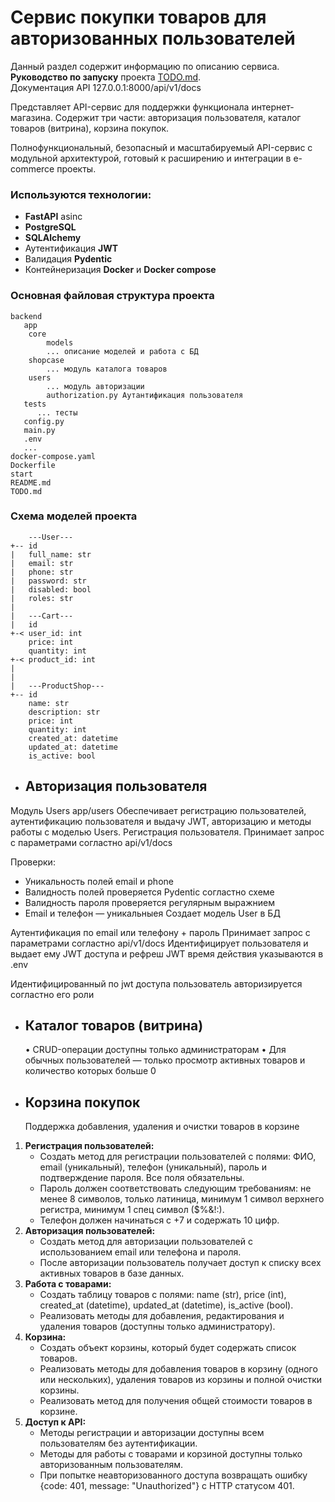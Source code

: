 # Сервис покупки товаров для авторизованных пользователей
Данный раздел содержит информацию по описанию сервиса.\
**Руководство по запуску** проекта  [TODO.md](./TODO.md).\
Документация API 127.0.0.1:8000/api/v1/docs

Представляет API-сервис для поддержки функционала интернет-магазина. 
Содержит три части: 
авторизация пользователя, каталог товаров (витрина), корзина покупок.

Полнофункциональный, безопасный и масштабируемый API-сервис с модульной архитектурой, готовый к расширению и интеграции в e-commerce проекты.

### Используются технологии:

- **FastAPI** asinc
- **PostgreSQL**
- **SQLAlchemy**
- Аутентификация **JWT**
- Валидация **Pydentic**
- Контейнеризация **Docker** и **Docker compose**

### Основная файловая структура проекта
```
backend
   app
	core
	    models
		... описание моделей и работа с БД
	shopcase
		... модуль каталога товаров
	users
		... модуль авторизации
		authorization.py Аутантификация пользователя
   tests
      ... тесты
   config.py
   main.py
   .env
   ...
docker-compose.yaml
Dockerfile
start
README.md
TODO.md
```

### Схема моделей проекта
```
    ---User---
+-- id
|   full_name: str
|   email: str
|   phone: str
|   password: str
|   disabled: bool
|   roles: str
|
|   ---Cart---
|   id
+-< user_id: int
    price: int
    quantity: int
+-< product_id: int
|  
|
|   ---ProductShop---
+-- id
    name: str
    description: str
    price: int
    quantity: int
    created_at: datetime
    updated_at: datetime
    is_active: bool
```


- ## Авторизация пользователя
Модуль Users app/users
Обеспечивает регистрацию пользователей, аутентификацию пользователя и выдачу JWT, авторизацию и методы работы с моделью Users.
Регистрация пользователя. 
Принимает запрос с параметрами согластно api/v1/docs

Проверки:
- Уникальность полей email и phone
- Валидность полей проверяется Pydentic согластно схеме
- Валидность пароля проверяется регулярным выражнием
- Email и телефон — уникальныея
Создает модель User в БД


Аутентификация по email или телефону + пароль
Принимает запрос с параметрами согластно api/v1/docs
Идентифицирует пользователя и выдает ему
JWT доступа и рефреш JWT
время действия указываются в .env

Идентифицированный по jwt доступа пользователь 
авторизируется согластно его роли



- ## Каталог товаров (витрина)
    • CRUD-операции доступны только администраторам
    • Для обычных пользователей — только просмотр активных товаров 
    и количество которых больше 0

- ## Корзина покупок
    Поддержка добавления, удаления и очистки товаров в корзине


1. **Регистрация пользователей:** 
   - Создать метод для регистрации пользователей с полями: ФИО, email (уникальный), телефон (уникальный), пароль и подтверждение пароля. Все поля обязательны.
   - Пароль должен соответствовать следующим требованиям: не менее 8 символов, только латиница, минимум 1 символ верхнего регистра, минимум 1 спец символ ($%&!:).
   - Телефон должен начинаться с +7 и содержать 10 цифр.
2. **Авторизация пользователей:** 
   - Создать метод для авторизации пользователей с использованием email или телефона и пароля.
   - После авторизации пользователь получает доступ к списку всех активных товаров в базе данных.
3. **Работа с товарами:** 
   - Создать таблицу товаров с полями: name (str), price (int), created_at (datetime), updated_at (datetime), is_active (bool).
   - Реализовать методы для добавления, редактирования и удаления товаров (доступны только администратору).
4. **Корзина:** 
   - Создать объект корзины, который будет содержать список товаров.
   - Реализовать методы для добавления товаров в корзину (одного или нескольких), удаления товаров из корзины и полной очистки корзины.
   - Реализовать метод для получения общей стоимости товаров в корзине.
5. **Доступ к API:** 
   - Методы регистрации и авторизации доступны всем пользователям без аутентификации.
   - Методы для работы с товарами и корзиной доступны только авторизованным пользователям.
   - При попытке неавторизованного доступа возвращать ошибку {code: 401, message: "Unauthorized"} с HTTP статусом 401.

 





   